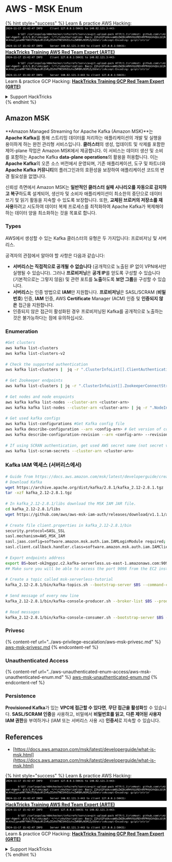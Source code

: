 # AWS - MSK Enum

{% hint style="success" %}
Learn & practice AWS Hacking:<img src="../../../.gitbook/assets/image (1).png" alt="" data-size="line">[**HackTricks Training AWS Red Team Expert (ARTE)**](https://training.hacktricks.xyz/courses/arte)<img src="../../../.gitbook/assets/image (1).png" alt="" data-size="line">\
Learn & practice GCP Hacking: <img src="../../../.gitbook/assets/image (2).png" alt="" data-size="line">[**HackTricks Training GCP Red Team Expert (GRTE)**<img src="../../../.gitbook/assets/image (2).png" alt="" data-size="line">](https://training.hacktricks.xyz/courses/grte)

<details>

<summary>Support HackTricks</summary>

* Check the [**subscription plans**](https://github.com/sponsors/carlospolop)!
* **Join the** 💬 [**Discord group**](https://discord.gg/hRep4RUj7f) or the [**telegram group**](https://t.me/peass) or **follow** us on **Twitter** 🐦 [**@hacktricks\_live**](https://twitter.com/hacktricks\_live)**.**
* **Share hacking tricks by submitting PRs to the** [**HackTricks**](https://github.com/carlospolop/hacktricks) and [**HackTricks Cloud**](https://github.com/carlospolop/hacktricks-cloud) github repos.

</details>
{% endhint %}

## Amazon MSK

**Amazon Managed Streaming for Apache Kafka (Amazon MSK)**는 **Apache Kafka**를 통해 스트리밍 데이터를 처리하는 애플리케이션의 개발 및 실행을 용이하게 하는 완전 관리형 서비스입니다. **클러스터**의 생성, 업데이트 및 삭제를 포함한 제어-plane 작업은 Amazon MSK에서 제공합니다. 이 서비스는 데이터 생산 및 소비를 포함하는 Apache Kafka **data-plane operations**의 활용을 허용합니다. 이는 **Apache Kafka**의 오픈 소스 버전에서 운영되며, 기존 애플리케이션, 도구 및 파트너와 **Apache Kafka 커뮤니티**의 플러그인과의 호환성을 보장하여 애플리케이션 코드의 변경 필요성을 없앱니다.

신뢰성 측면에서 Amazon MSK는 **일반적인 클러스터 실패 시나리오를 자동으로 감지하고 복구**하도록 설계되어, 생산자 및 소비자 애플리케이션이 최소한의 중단으로 데이터 쓰기 및 읽기 활동을 지속할 수 있도록 보장합니다. 또한, **교체된 브로커의 저장소를 재사용**하려고 시도하여 데이터 복제 프로세스를 최적화하여 Apache Kafka가 복제해야 하는 데이터 양을 최소화하는 것을 목표로 합니다.

### **Types**

AWS에서 생성할 수 있는 Kafka 클러스터의 유형은 두 가지입니다: 프로비저닝 및 서버리스.

공격자의 관점에서 알아야 할 사항은 다음과 같습니다:

* **서버리스는 직접적으로 공개될 수 없습니다** (공개적으로 노출된 IP 없이 VPN에서만 실행될 수 있습니다). 그러나 **프로비저닝**은 **공개 IP**를 얻도록 구성할 수 있습니다 (기본적으로는 그렇지 않음) 및 관련 포트를 **노출**하도록 **보안 그룹**을 구성할 수 있습니다.
* **서버리스**는 인증 방법으로 **IAM**만 지원합니다. **프로비저닝**은 SASL/SCRAM (**비밀번호**) 인증, **IAM** 인증, AWS **Certificate** Manager (ACM) 인증 및 **인증되지 않은** 접근을 지원합니다.
* 인증되지 않은 접근이 활성화된 경우 프로비저닝된 Kafka를 공개적으로 노출하는 것은 불가능하다는 점에 유의하십시오.

### Enumeration
```bash
#Get clusters
aws kafka list-clusters
aws kafka list-clusters-v2

# Check the supported authentication
aws kafka list-clusters |  jq -r ".ClusterInfoList[].ClientAuthentication"

# Get Zookeeper endpoints
aws kafka list-clusters | jq -r ".ClusterInfoList[].ZookeeperConnectString, .ClusterInfoList[].ZookeeperConnectStringTls"

# Get nodes and node enspoints
aws kafka kafka list-nodes --cluster-arn <cluster-arn>
aws kafka kafka list-nodes --cluster-arn <cluster-arn> | jq -r ".NodeInfoList[].BrokerNodeInfo.Endpoints" # Get endpoints

# Get used kafka configs
aws kafka list-configurations #Get Kafka config file
aws kafka describe-configuration --arn <config-arn> # Get version of config
aws kafka describe-configuration-revision --arn <config-arn> --revision <version> # Get content of config version

# If using SCRAN authentication, get used AWS secret name (not secret value)
aws kafka list-scram-secrets --cluster-arn <cluster-arn>
```
### Kafka IAM 액세스 (서버리스에서)
```bash
# Guide from https://docs.aws.amazon.com/msk/latest/developerguide/create-serverless-cluster.html
# Download Kafka
wget https://archive.apache.org/dist/kafka/2.8.1/kafka_2.12-2.8.1.tgz
tar -xzf kafka_2.12-2.8.1.tgz

# In kafka_2.12-2.8.1/libs download the MSK IAM JAR file.
cd kafka_2.12-2.8.1/libs
wget https://github.com/aws/aws-msk-iam-auth/releases/download/v1.1.1/aws-msk-iam-auth-1.1.1-all.jar

# Create file client.properties in kafka_2.12-2.8.1/bin
security.protocol=SASL_SSL
sasl.mechanism=AWS_MSK_IAM
sasl.jaas.config=software.amazon.msk.auth.iam.IAMLoginModule required;
sasl.client.callback.handler.class=software.amazon.msk.auth.iam.IAMClientCallbackHandler

# Export endpoints address
export BS=boot-ok2ngypz.c2.kafka-serverless.us-east-1.amazonaws.com:9098
## Make sure you will be able to access the port 9098 from the EC2 instance (check VPS, subnets and SG)

# Create a topic called msk-serverless-tutorial
kafka_2.12-2.8.1/bin/kafka-topics.sh --bootstrap-server $BS --command-config client.properties --create --topic msk-serverless-tutorial --partitions 6

# Send message of every new line
kafka_2.12-2.8.1/bin/kafka-console-producer.sh --broker-list $BS --producer.config client.properties --topic msk-serverless-tutorial

# Read messages
kafka_2.12-2.8.1/bin/kafka-console-consumer.sh --bootstrap-server $BS --consumer.config client.properties --topic msk-serverless-tutorial --from-beginning
```
### Privesc

{% content-ref url="../aws-privilege-escalation/aws-msk-privesc.md" %}
[aws-msk-privesc.md](../aws-privilege-escalation/aws-msk-privesc.md)
{% endcontent-ref %}

### Unauthenticated Access

{% content-ref url="../aws-unauthenticated-enum-access/aws-msk-unauthenticated-enum.md" %}
[aws-msk-unauthenticated-enum.md](../aws-unauthenticated-enum-access/aws-msk-unauthenticated-enum.md)
{% endcontent-ref %}

### Persistence

**Provisioned Kafka**가 있는 **VPC에 접근할 수 있다면**, **무단 접근을 활성화**할 수 있습니다. **SASL/SCRAM 인증**을 사용하고, 비밀에서 **비밀번호를 읽고**, **다른 제어된 사용자 IAM 권한**을 부여하거나 (IAM 또는 서버리스 사용 시) **인증서**로 지속할 수 있습니다.

## References

* [https://docs.aws.amazon.com/msk/latest/developerguide/what-is-msk.html](https://docs.aws.amazon.com/msk/latest/developerguide/what-is-msk.html)

{% hint style="success" %}
Learn & practice AWS Hacking:<img src="../../../.gitbook/assets/image (1).png" alt="" data-size="line">[**HackTricks Training AWS Red Team Expert (ARTE)**](https://training.hacktricks.xyz/courses/arte)<img src="../../../.gitbook/assets/image (1).png" alt="" data-size="line">\
Learn & practice GCP Hacking: <img src="../../../.gitbook/assets/image (2).png" alt="" data-size="line">[**HackTricks Training GCP Red Team Expert (GRTE)**<img src="../../../.gitbook/assets/image (2).png" alt="" data-size="line">](https://training.hacktricks.xyz/courses/grte)

<details>

<summary>Support HackTricks</summary>

* Check the [**subscription plans**](https://github.com/sponsors/carlospolop)!
* **Join the** 💬 [**Discord group**](https://discord.gg/hRep4RUj7f) or the [**telegram group**](https://t.me/peass) or **follow** us on **Twitter** 🐦 [**@hacktricks\_live**](https://twitter.com/hacktricks\_live)**.**
* **Share hacking tricks by submitting PRs to the** [**HackTricks**](https://github.com/carlospolop/hacktricks) and [**HackTricks Cloud**](https://github.com/carlospolop/hacktricks-cloud) github repos.

</details>
{% endhint %}
